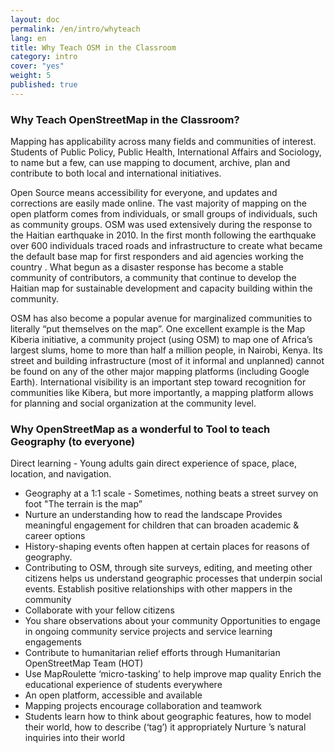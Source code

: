 ```yaml
---
layout: doc
permalink: /en/intro/whyteach
lang: en
title: Why Teach OSM in the Classroom
category: intro
cover: "yes"
weight: 5
published: true
---
```


### Why Teach OpenStreetMap in the Classroom?

Mapping has applicability across many fields and communities of interest. Students of Public Policy, Public Health, International Affairs and Sociology, to name but a few, can use mapping to document, archive, plan and contribute to both local and international initiatives.  

Open Source means accessibility for everyone, and updates and corrections are easily made online. The vast majority of mapping on the open platform comes from individuals, or small groups of individuals, such as community groups.  OSM was used extensively during the response to the Haitian earthquake in 2010. In the first month following the earthquake over 600 individuals traced roads and infrastructure to create what became the default base map for first responders and aid agencies working the country . What begun as a disaster response has become a stable community of contributors, a community that continue to develop the Haitian map for sustainable development and capacity building within the community. 

OSM has also become a popular avenue for marginalized communities to literally “put themselves on the map”. One excellent example is the Map Kiberia initiative, a community project (using OSM) to map one of Africa’s largest slums, home to more than half a million people, in Nairobi, Kenya. Its street and building infrastructure (most of it informal and unplanned) cannot be found on any of the other major mapping platforms (including Google Earth). International visibility is an important step toward recognition for communities like Kibera, but more importantly, a mapping platform allows for planning and social organization at the community level.


### Why OpenStreetMap as a wonderful to Tool to teach Geography (to everyone)
Direct learning - Young adults gain direct experience of space, place, location, and navigation.
- Geography at a 1:1 scale - Sometimes, nothing beats a street survey on foot
"The terrain is the map”
- Nurture an understanding how to read the landscape
Provides meaningful engagement for children that can broaden academic & career options
- History-shaping events often happen at certain places for reasons of geography.
- Contributing to OSM, through site surveys, editing, and meeting other citizens helps us understand geographic processes that underpin social events.
Establish positive relationships with other mappers in the community
- Collaborate with your fellow citizens
- You share observations about your community
Opportunities to engage in ongoing community service projects and service learning engagements
- Contribute to humanitarian relief efforts through Humanitarian OpenStreetMap Team (HOT)
- Use MapRoulette ‘micro-tasking’ to help improve map quality
Enrich the educational experience of students everywhere
- An open platform, accessible and available
- Mapping projects encourage collaboration and teamwork
- Students learn how to think about geographic features, how to model their world, how to describe (‘tag’) it appropriately
Nurture ’s natural inquiries into their world